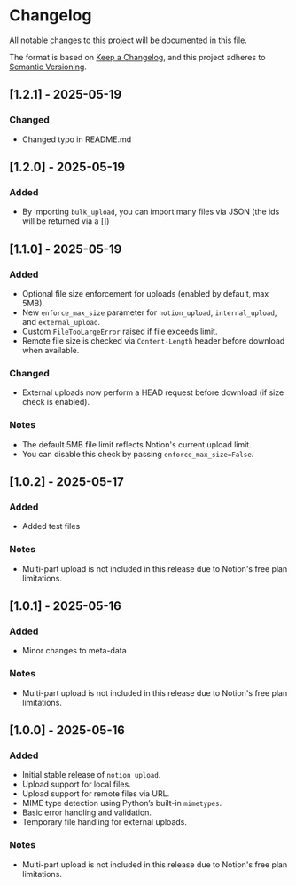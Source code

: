 # Changelog

All notable changes to this project will be documented in this file.

The format is based on [Keep a Changelog](https://keepachangelog.com/en/1.0.0/),
and this project adheres to [Semantic Versioning](https://semver.org/spec/v2.0.0.html).
## [1.2.1] - 2025-05-19
### Changed
- Changed typo in README.md
## [1.2.0] - 2025-05-19

### Added
- By importing `bulk_upload`, you can import many files via JSON (the ids will be returned via a [])

## [1.1.0] - 2025-05-19

### Added
- Optional file size enforcement for uploads (enabled by default, max 5MB).
- New `enforce_max_size` parameter for `notion_upload`, `internal_upload`, and `external_upload`.
- Custom `FileTooLargeError` raised if file exceeds limit.
- Remote file size is checked via `Content-Length` header before download when available.

### Changed
- External uploads now perform a HEAD request before download (if size check is enabled).

### Notes
- The default 5MB file limit reflects Notion's current upload limit.
- You can disable this check by passing `enforce_max_size=False`.


## [1.0.2] - 2025-05-17

### Added
* Added test files

### Notes
* Multi-part upload is not included in this release due to Notion's free plan limitations.



## [1.0.1] - 2025-05-16

### Added
* Minor changes to meta-data

### Notes
* Multi-part upload is not included in this release due to Notion's free plan limitations.

## [1.0.0] - 2025-05-16

### Added

* Initial stable release of `notion_upload`.
* Upload support for local files.
* Upload support for remote files via URL.
* MIME type detection using Python’s built-in `mimetypes`.
* Basic error handling and validation.
* Temporary file handling for external uploads.

### Notes

* Multi-part upload is not included in this release due to Notion's free plan limitations.
